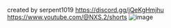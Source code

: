 created by serpent1019
https://discord.gg/jQeKgHmjhu
https://www.youtube.com/@NXS.2/shorts
![image](https://github.com/user-attachments/assets/475aa610-4d47-4968-b171-4813aa756b95)
